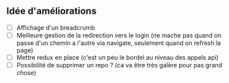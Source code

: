 ## Idée d'améliorations

- [ ] Affichage d'un breadcrumb
- [ ] Meilleure gestion de la redirection vers le login (ne mache pas quand on passe d'un chemin a l'autre via navigate, seulement quand on refresh la page)
- [ ] Mettre redux en place (c'est un peu le bordel au niveau des appels api)
- [ ] Possibilité de supprimer un repo ? (ca va être très galère pour pas grand chose)